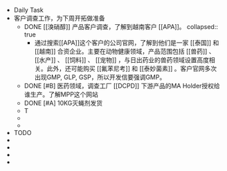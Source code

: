- Daily Task
- 客户调查工作，为下周开拓做准备
	- DONE [[溴硝醇]] 产品客户调查，了解到越南客户 [[APA]]。
	  collapsed:: true
		- 通过搜索[[APA]]这个客户的公司官网，了解到他们是一家 [[泰国]] 和 [[越南]] 合资企业。主要在动物健康领域，产品范围包括 [[兽药]] 、 [[水产]] 、 [[饲料]] 、 [[宠物]] ，与日出药业的兽药领域设置高度相关。此外，还可能购买 [[氟苯尼考]] 和 [[泰妙菌素]] 。客户官网多次出现GMP, GLP, GSP，所以开发信要强调GMP。
	- DONE [#B] 医药领域，调查工厂 [[DCPD]] 下游产品的MA Holder授权给谁生产。了解MPP这个网站
	- DONE [#A] 10KG灭蝇剂发货
	- T
	-
	-
- TODO
-
-
-
-